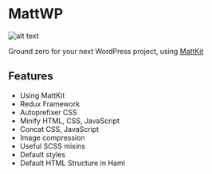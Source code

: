 # MattWP

![alt text](https://raw.githubusercontent.com/MateuszM/matt-wp/master/screen.jpg "Screen")

Ground zero for your next WordPress project, using [MattKit](https://github.com/MateuszM/matt-kitt)

## Features
- Using MattKit
- Redux Framework
- Autoprefixer CSS
- Minify HTML, CSS, JavaScript
- Concat CSS, JavaScript
- Image compression
- Useful SCSS mixins
- Default styles
- Default HTML Structure in Haml
